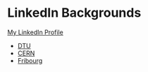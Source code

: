 # LinkedIn Backgrounds

[My LinkedIn Profile](https://www.linkedin.com/in/anishsachdeva1998)


- [DTU]()
- [CERN](cern.jpg)
- [Fribourg](fribourg.jpg)
